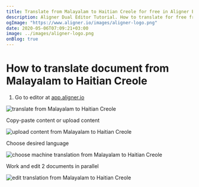 ```yaml
---
title: Translate from Malayalam to Haitian Creole for free in Aligner Editor
description: Aligner Dual Editor Tutorial. How to translate for free from Malayalam to Haitian Creole. Aligner is multilingual document management platform. 
ogImage: "https://www.aligner.io/images/aligner-logo.png"
date: 2020-05-06T07:09:21+03:00
image: ../images/aligner-logo.png
onBlog: true
---
```


# How to translate document from Malayalam to Haitian Creole

1. Go to editor at [app.aligner.io](https://app.aligner.io "Aligner App web page")

![translate from Malayalam to Haitian Creole](../aligner-blank-editor.png "translate from Malayalam to Haitian Creole")

Copy-paste content or upload content

![upload content from Malayalam to Haitian Creole](../aligner-uploaded-document.png "upload content from Malayalam to Haitian Creole")

Choose desired language

![choose machine translation from Malayalam to Haitian Creole](../aligner-language-dropdown.png "choose machine translation from Malayalam to Haitian Creole")

Work and edit 2 documents in parallel

![edit translation from Malayalam to Haitian Creole](../aligner-double-sitded-editor.png "edit translation from Malayalam to Haitian Creole")

